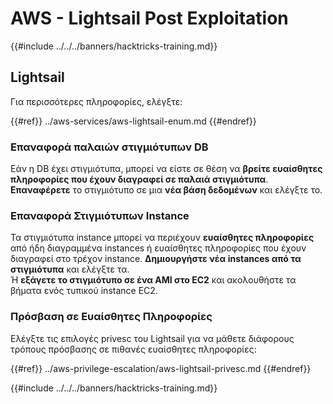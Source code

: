 # AWS - Lightsail Post Exploitation

{{#include ../../../banners/hacktricks-training.md}}

## Lightsail

Για περισσότερες πληροφορίες, ελέγξτε:

{{#ref}}
../aws-services/aws-lightsail-enum.md
{{#endref}}

### Επαναφορά παλαιών στιγμιότυπων DB

Εάν η DB έχει στιγμιότυπα, μπορεί να είστε σε θέση να **βρείτε ευαίσθητες πληροφορίες που έχουν διαγραφεί σε παλαιά στιγμιότυπα**. **Επαναφέρετε** το στιγμιότυπο σε μια **νέα βάση δεδομένων** και ελέγξτε το.

### Επαναφορά Στιγμιότυπων Instance

Τα στιγμιότυπα instance μπορεί να περιέχουν **ευαίσθητες πληροφορίες** από ήδη διαγραμμένα instances ή ευαίσθητες πληροφορίες που έχουν διαγραφεί στο τρέχον instance. **Δημιουργήστε νέα instances από τα στιγμιότυπα** και ελέγξτε τα.\
Ή **εξάγετε το στιγμιότυπο σε ένα AMI στο EC2** και ακολουθήστε τα βήματα ενός τυπικού instance EC2.

### Πρόσβαση σε Ευαίσθητες Πληροφορίες

Ελέγξτε τις επιλογές privesc του Lightsail για να μάθετε διάφορους τρόπους πρόσβασης σε πιθανές ευαίσθητες πληροφορίες:

{{#ref}}
../aws-privilege-escalation/aws-lightsail-privesc.md
{{#endref}}

{{#include ../../../banners/hacktricks-training.md}}
